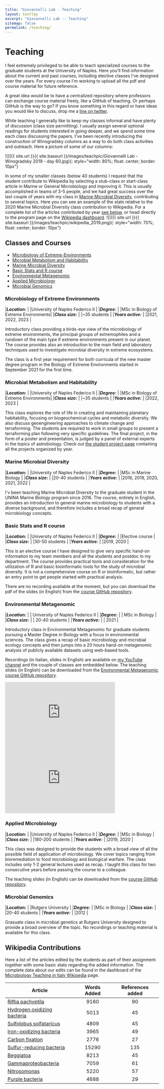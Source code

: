 ```yaml
---
title: "Giovannelli Lab - Teaching"
layout: textlay
excerpt: "Giovannelli Lab -- Teaching"
sitemap: false
permalink: /teaching/
---
```


# Teaching

I feel extremely privileged to be able to teach specialized courses to the graduate students at the University of Naples. Here you'll find information about the current and past courses, including elective classes I've designed over the years. For every course I'm working to upload all the pdf and course material for future reference.

A great idea would be to have a centralized repository where professors can exchange course material freely, like a GitHub of teaching. Or perhaps GitHub is the way to go? If you know something in this regard or have ideas you would like to discuss, drop me a [line on twitter](https://twitter.com/d_giovannelli).

While teaching I generally like to keep my classes informal and have plenty of discussion (class size permitting). I usually assign several optional readings for students interested in going deeper, and we spend some time each class discussing the papers. I've been recently introducing the construction of Winogradsky columns as a way to do both class activities and outreach. Here a picture of some of our columns:

![]({{ site.url }}{{ site.baseurl }}/images/teachpic/Giovannelli Lab - Winogradsky 2019 - day 60.jpg){: style="width: 80%; float: center; border: 10px"}

In some of my smaller classes (below 40 students) I request that the student contribute to Wikipedia by selecting a stub-class or start-class article in Marine or General Microbiology and improving it. This is usually accomplished in teams of 3-5 people, and we had great success over the last couple of years with my class in [Marine Microbial Diversity](#marine-microbial-diversity), contributing to several topics. Here you can see an example of the stats relative to the 2020 Marine Microbial Diversity class contribution to Wikipedia. For a complete list of the articles contributed by year [see below](#wikipedia-contributions), or head directly to the program page on the [Wikipedia dashboard](https://outreachdashboard.wmflabs.org/campaigns/microbiology_teaching_in_italy/programs).
![]({{ site.url }}{{ site.baseurl }}/images/teachpic/wikipedia_2019.png){: style="width: 70%; float: center; border: 10px"}


## Classes and Courses

- [Microbiology of Extreme-Environments](#microbiology-of-extreme-environments)
- [Microbial Metabolism and Habitability](#microbial-metabolism-and-habitability)
- [Marine Microbial Diversity](#marine-microbial-diversity)
- [Basic Stats and R course](#basic-stats-and-r-course)
- [Environmental Metagenomic](#environmental-metagenomic)
- [Applied Microbiology](#applied-microbiology)
- [Microbial Genomics](#microbial-genomics)


### Microbiology of Extreme Environments

|_**Location:**_ | |University of Naples Federico II |
|_**Degree:**_ | |MSc in Biology of Extreme Environments|
|_**Class size:**_ | |~35 students |
|_**Years active:**_ | |2021, 2022, 2023 |

Introductory class providing a birds-eye view of the microbiology of extreme environments, the principal groups of extremophiles and a rundown of the main type if extreme environments present in our planet. The course provides also an introduction to the main field and laboratory techniques used to investigate microbial diversity in extreme ecosystems.

The class is a first year requirement for both curricula of the new master degree program in the Biology of Extreme Environments started in September 2021 for the first time.

### Microbial Metabolism and Habitability
|_**Location:**_ | |University of Naples Federico II |
|_**Degree:**_ | |MSc in Biology of Extreme Environments|
|_**Class size:**_ | |~35 students |
|_**Years active:**_ | |2022, 2023 |

This class explores the role of life in creating and maintaining planetary habitability, focusing on biogeochemical cycles and metabolic diversity. We also discuss geoengineering approaches to climate change and terraforming. The students are required to work in small groups to present a terraforming plan following very specific guidelines. The final project, in the form of a poster and presentation, is judged by a panel of external experts in the topics of astrobiology. Check out [the student project page](terraforming.md) containing all the projects organized by year.

### Marine Microbial Diversity

|_**Location:**_ | |University of Naples Federico II |
|_**Degree:**_ | |MSc in Marine Biology |
|_**Class size:**_ | |20-40 students |
|_**Years active:**_ | |2016, 2019, 2020, 2021, 2022 |

I'v been teaching Marine Microbial Diversity to the graduate student in the UNINA Marine Biology program since 2016. The course, entirely in English, provides an introduction to general marine microbiology to students with a diverse background, and therefore includes a broad recap of general microbiology concepts.


### Basic Stats and R course

|_**Location:**_ | |University of Naples Federico II |
|_**Degree:**_ | |Elective course |
|_**Class size:**_ | |30-50 students |
|_**Years active:**_ | |2019, 2020 |

This is an elective course I have designed to give very specific hand-on information to my team members and all the students and postdoc in my department. The course provides practical tools and consideration for the utilization of R and basic bioinformatic tools for the study of microbial diversity. It is not a comprehensive course on R or bioinformatic, but rather an entry point to get people started with practical analysis.

There are no recording available at the moment, but you can download the pdf of the slides (in English) from the [course GitHub repository](https://github.com/dgiovannelli/).

### Environmental Metagenomic

|_**Location:**_ | | University of Naples Federico II |
|_**Degree:**_ | | MSc in Biology |
|_**Class size:**_ | | 20-40 students |
|_**Years active:**_ | | 2021 |

Introductory class in Environmental Metagenomic for graduate students pursuing a Master Degree in Biology with a focus in environmental sciences. The class gives a recap of basic microbiology and microbial ecology concepts and then jumps into a 20 hours hand-on metagenomic analysis of publicly available datasets using web-based tools.

Recordings (in Italian, slides in English) are available on [my YouTube channel](https://youtube.com/playlist?list=PLqL0M7QST8bgnvCixkVGBlEBl_TcasR9c) and the couple of classes are embedded below. The teaching slides (in English) can be downloaded from the [Environmental Metagenomic course GitHub repository](https://github.com/dgiovannelli/unina_envmetagenomic).

<iframe width="360" height="215" src="https://www.youtube.com/embed/pR86w0p5G_U" title="YouTube video player" frameborder="0" allow="accelerometer; autoplay; clipboard-write; encrypted-media; gyroscope; picture-in-picture" allowfullscreen></iframe>

<iframe width="360" height="215" src="https://www.youtube.com/embed/0D59u7Y5i2Q" title="YouTube video player" frameborder="0" allow="accelerometer; autoplay; clipboard-write; encrypted-media; gyroscope; picture-in-picture" allowfullscreen></iframe>

### Applied Microbiology

|_**Location:**_ | |University of Naples Federico II |
|_**Degree:**_ | |MSc in Biology |
|_**Class size:**_ | |180-200 students |
|_**Years active:**_ | |2019, 2020 |

This class was designed to provide the students with a broad view of all the possible field of application of microbiology. We cover topics ranging from bioremediation to food microbiology and biological warfare. The class includes only 1-2 general lectures used as recap. I taught this class for two consecutive years before passing the course to a colleague.

The teaching slides (in English) can be downloaded from the [course GitHub repository](https://github.com/dgiovannelli/).

### Microbial Genomics

|_**Location:**_ | |Rutgers University |
|_**Degree:**_ | |MSc in Biology |
|_**Class size:**_ | |20-40 students |
|_**Years active:**_ | |2012 |

Grasuate class in microbial genetics at Rutgers University designed to provide a broad overview of the topic. No recordings or teaching material is available for this class.

## Wikipedia Contributions

Here a list of the articles edited by the students as part of their assignment together with some basic stats regarding the added information. The complete data about our edits can be found in the dashboard of the [Microbiology Teaching in Italy Wikipedia](https://outreachdashboard.wmflabs.org/campaigns/microbiology_teaching_in_italy/programs) page.

|Article	|Words Added |References added|
|--|:--:|:--:|
|[Riftia pachyptila](https://en.wikipedia.org/wiki/Riftia_pachyptila) |9160	|90	|
|[Hydrogen oxidizing bacteria](https://en.wikipedia.org/wiki/Hydrogen_oxidizing_bacteria) |5013	|45
|[Sulfolobus solfataricus](https://en.wikipedia.org/wiki/Sulfolobus_solfataricus) | 4809	|45	|
|[Iron-oxidizing bacteria](https://en.wikipedia.org/wiki/Iron-oxidizing_bacteria) |3965	|49	|
|[Carbon fixation](https://en.wikipedia.org/wiki/Carbon_fixation) | 2776	|27	|
|[Sulfur-reducing bacteria](https://en.wikipedia.org/wiki/Sulfur-reducing_bacteria) |15290	|135	|
|[Beggiatoa](https://en.wikipedia.org/wiki/Beggiatoa) | 8213	|45	|
|[Gammaproteobacteria](https://en.wikipedia.org/wiki/Gammaproteobacteria) |7059	|61	|
|[Nitrosomonas](https://en.wikipedia.org/wiki/Nitrosomonas) |5220	|57	|
|[Purple bacteria](https://en.wikipedia.org/wiki/Purple_bacteria) |4688	|29 |


<br />
<br />
